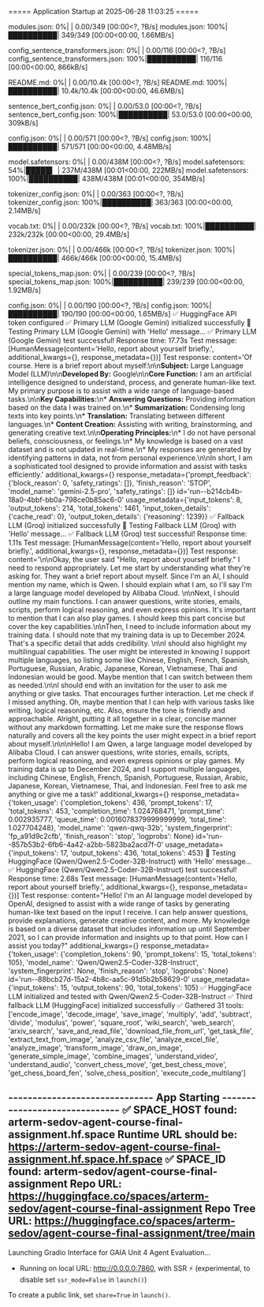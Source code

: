 ===== Application Startup at 2025-06-28 11:03:25 =====


modules.json:   0%|          | 0.00/349 [00:00<?, ?B/s]
modules.json: 100%|██████████| 349/349 [00:00<00:00, 1.66MB/s]

config_sentence_transformers.json:   0%|          | 0.00/116 [00:00<?, ?B/s]
config_sentence_transformers.json: 100%|██████████| 116/116 [00:00<00:00, 866kB/s]

README.md:   0%|          | 0.00/10.4k [00:00<?, ?B/s]
README.md: 100%|██████████| 10.4k/10.4k [00:00<00:00, 46.6MB/s]

sentence_bert_config.json:   0%|          | 0.00/53.0 [00:00<?, ?B/s]
sentence_bert_config.json: 100%|██████████| 53.0/53.0 [00:00<00:00, 309kB/s]

config.json:   0%|          | 0.00/571 [00:00<?, ?B/s]
config.json: 100%|██████████| 571/571 [00:00<00:00, 4.48MB/s]

model.safetensors:   0%|          | 0.00/438M [00:00<?, ?B/s]
model.safetensors:  54%|█████▍    | 237M/438M [00:01<00:00, 222MB/s]
model.safetensors: 100%|██████████| 438M/438M [00:01<00:00, 354MB/s]

tokenizer_config.json:   0%|          | 0.00/363 [00:00<?, ?B/s]
tokenizer_config.json: 100%|██████████| 363/363 [00:00<00:00, 2.14MB/s]

vocab.txt:   0%|          | 0.00/232k [00:00<?, ?B/s]
vocab.txt: 100%|██████████| 232k/232k [00:00<00:00, 29.4MB/s]

tokenizer.json:   0%|          | 0.00/466k [00:00<?, ?B/s]
tokenizer.json: 100%|██████████| 466k/466k [00:00<00:00, 15.4MB/s]

special_tokens_map.json:   0%|          | 0.00/239 [00:00<?, ?B/s]
special_tokens_map.json: 100%|██████████| 239/239 [00:00<00:00, 1.92MB/s]

config.json:   0%|          | 0.00/190 [00:00<?, ?B/s]
config.json: 100%|██████████| 190/190 [00:00<00:00, 1.65MB/s]
✅ HuggingFace API token configured
✅ Primary LLM (Google Gemini) initialized successfully
🧪 Testing Primary LLM (Google Gemini) with 'Hello' message...
✅ Primary LLM (Google Gemini) test successful!
   Response time: 17.73s
   Test message: [HumanMessage(content='Hello, report about yourself briefly.', additional_kwargs={}, response_metadata={})]
   Test response: content='Of course. Here is a brief report about myself:\n\n**Subject:** Large Language Model (LLM)\n\n**Developed By:** Google\n\n**Core Function:** I am an artificial intelligence designed to understand, process, and generate human-like text. My primary purpose is to assist with a wide range of language-based tasks.\n\n**Key Capabilities:**\n*   **Answering Questions:** Providing information based on the data I was trained on.\n*   **Summarization:** Condensing long texts into key points.\n*   **Translation:** Translating between different languages.\n*   **Content Creation:** Assisting with writing, brainstorming, and generating creative text.\n\n**Operating Principles:**\n*   I do not have personal beliefs, consciousness, or feelings.\n*   My knowledge is based on a vast dataset and is not updated in real-time.\n*   My responses are generated by identifying patterns in data, not from personal experience.\n\nIn short, I am a sophisticated tool designed to provide information and assist with tasks efficiently.' additional_kwargs={} response_metadata={'prompt_feedback': {'block_reason': 0, 'safety_ratings': []}, 'finish_reason': 'STOP', 'model_name': 'gemini-2.5-pro', 'safety_ratings': []} id='run--b214cb4b-18a0-4bbf-bb0a-798ce0b85ac6-0' usage_metadata={'input_tokens': 8, 'output_tokens': 214, 'total_tokens': 1461, 'input_token_details': {'cache_read': 0}, 'output_token_details': {'reasoning': 1239}}
✅ Fallback LLM (Groq) initialized successfully
🧪 Testing Fallback LLM (Groq) with 'Hello' message...
✅ Fallback LLM (Groq) test successful!
   Response time: 1.11s
   Test message: [HumanMessage(content='Hello, report about yourself briefly.', additional_kwargs={}, response_metadata={})]
   Test response: content='\n<think>\nOkay, the user said "Hello, report about yourself briefly." I need to respond appropriately. Let me start by understanding what they\'re asking for. They want a brief report about myself. Since I\'m an AI, I should mention my name, which is Qwen. I should explain what I am, so I\'ll say I\'m a large language model developed by Alibaba Cloud. \n\nNext, I should outline my main functions. I can answer questions, write stories, emails, scripts, perform logical reasoning, and even express opinions. It\'s important to mention that I can also play games. I should keep this part concise but cover the key capabilities.\n\nThen, I need to include information about my training data. I should note that my training data is up to December 2024. That\'s a specific detail that adds credibility. \n\nI should also highlight my multilingual capabilities. The user might be interested in knowing I support multiple languages, so listing some like Chinese, English, French, Spanish, Portuguese, Russian, Arabic, Japanese, Korean, Vietnamese, Thai and Indonesian would be good. Maybe mention that I can switch between them as needed.\n\nI should end with an invitation for the user to ask me anything or give tasks. That encourages further interaction. Let me check if I missed anything. Oh, maybe mention that I can help with various tasks like writing, logical reasoning, etc. Also, ensure the tone is friendly and approachable. Alright, putting it all together in a clear, concise manner without any markdown formatting. Let me make sure the response flows naturally and covers all the key points the user might expect in a brief report about myself.\n</think>\n\nHello! I am Qwen, a large language model developed by Alibaba Cloud. I can answer questions, write stories, emails, scripts, perform logical reasoning, and even express opinions or play games. My training data is up to December 2024, and I support multiple languages, including Chinese, English, French, Spanish, Portuguese, Russian, Arabic, Japanese, Korean, Vietnamese, Thai, and Indonesian. Feel free to ask me anything or give me a task!' additional_kwargs={} response_metadata={'token_usage': {'completion_tokens': 436, 'prompt_tokens': 17, 'total_tokens': 453, 'completion_time': 1.024768471, 'prompt_time': 0.002935777, 'queue_time': 0.0016078379999999999, 'total_time': 1.027704248}, 'model_name': 'qwen-qwq-32b', 'system_fingerprint': 'fp_a91d9c2cfb', 'finish_reason': 'stop', 'logprobs': None} id='run--857b53b2-6fb6-4a42-a2bb-5823ba2acd7f-0' usage_metadata={'input_tokens': 17, 'output_tokens': 436, 'total_tokens': 453}
🧪 Testing HuggingFace (Qwen/Qwen2.5-Coder-32B-Instruct) with 'Hello' message...
✅ HuggingFace (Qwen/Qwen2.5-Coder-32B-Instruct) test successful!
   Response time: 2.68s
   Test message: [HumanMessage(content='Hello, report about yourself briefly.', additional_kwargs={}, response_metadata={})]
   Test response: content="Hello! I'm an AI language model developed by OpenAI, designed to assist with a wide range of tasks by generating human-like text based on the input I receive. I can help answer questions, provide explanations, generate creative content, and more. My knowledge is based on a diverse dataset that includes information up until September 2021, so I can provide information and insights up to that point. How can I assist you today?" additional_kwargs={} response_metadata={'token_usage': {'completion_tokens': 90, 'prompt_tokens': 15, 'total_tokens': 105}, 'model_name': 'Qwen/Qwen2.5-Coder-32B-Instruct', 'system_fingerprint': None, 'finish_reason': 'stop', 'logprobs': None} id='run--88bcb27d-15a2-4b8c-aa5c-91d5b2b58629-0' usage_metadata={'input_tokens': 15, 'output_tokens': 90, 'total_tokens': 105}
✅ HuggingFace LLM initialized and tested with Qwen/Qwen2.5-Coder-32B-Instruct
✅ Third fallback LLM (HuggingFace) initialized successfully
✅ Gathered 31 tools: ['encode_image', 'decode_image', 'save_image', 'multiply', 'add', 'subtract', 'divide', 'modulus', 'power', 'square_root', 'wiki_search', 'web_search', 'arxiv_search', 'save_and_read_file', 'download_file_from_url', 'get_task_file', 'extract_text_from_image', 'analyze_csv_file', 'analyze_excel_file', 'analyze_image', 'transform_image', 'draw_on_image', 'generate_simple_image', 'combine_images', 'understand_video', 'understand_audio', 'convert_chess_move', 'get_best_chess_move', 'get_chess_board_fen', 'solve_chess_position', 'execute_code_multilang']

------------------------------ App Starting ------------------------------
✅ SPACE_HOST found: arterm-sedov-agent-course-final-assignment.hf.space
   Runtime URL should be: https://arterm-sedov-agent-course-final-assignment.hf.space.hf.space
✅ SPACE_ID found: arterm-sedov/agent-course-final-assignment
   Repo URL: https://huggingface.co/spaces/arterm-sedov/agent-course-final-assignment
   Repo Tree URL: https://huggingface.co/spaces/arterm-sedov/agent-course-final-assignment/tree/main
--------------------------------------------------------------------------

Launching Gradio Interface for GAIA Unit 4 Agent Evaluation...
* Running on local URL:  http://0.0.0.0:7860, with SSR ⚡ (experimental, to disable set `ssr_mode=False` in `launch()`)

To create a public link, set `share=True` in `launch()`.
